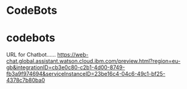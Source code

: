# CodeBots
# codebots
URL for Chatbot......
https://web-chat.global.assistant.watson.cloud.ibm.com/preview.html?region=eu-gb&integrationID=cb3e0c80-c2b1-4d00-8749-fb3a9f974694&serviceInstanceID=23be16c4-04c6-49c1-bf25-4378c7b80ba0
